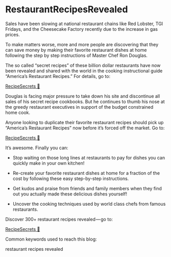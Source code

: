 # RestaurantRecipesRevealed

Sales have been slowing at national restaurant chains like Red Lobster, TGI Fridays, and the Cheesecake Factory recently due to the increase in gas prices.

To make matters worse, more and more people are discovering that they can save money by making their favorite restaurant dishes at home following the step by step instructions of Master Chef Ron Douglas.

The so called “secret recipes” of these billion dollar restaurants have now been revealed and shared with the world in the cooking instructional guide “America’s Restaurant Recipes.” For details, go to:

[RecipeSecrets 🍲](https://bit.ly/2FaQSpx)

Douglas is facing major pressure to take down his site and discontinue all sales of his secret recipe cookbooks. But he continues to thumb his nose at the greedy restaurant executives in support of the budget constrained home cook.

Anyone looking to duplicate their favorite restaurant recipes should pick up “America’s Restaurant Recipes” now before it’s forced off the market. Go to:

[RecipeSecrets 🍲](https://bit.ly/2FaQSpx)

It’s awesome. Finally you can:

- Stop waiting on those long lines at restaurants to pay for dishes you can quickly make in your own kitchen!

- Re-create your favorite restaurant dishes at home for a fraction of the cost by following these easy step-by-step instructions.

- Get kudos and praise from friends and family members when they find out you actually made these delicious dishes yourself!

- Uncover the cooking techniques used by world class chefs from famous restaurants.

Discover 300+ restaurant recipes revealed — go to:

[RecipeSecrets 🍲](https://bit.ly/2FaQSpx)

Common keywords used to reach this blog:

restaurant recipes revealed
